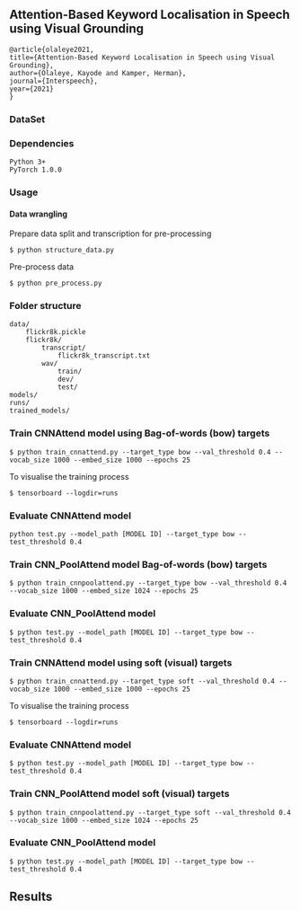 ## Attention-Based Keyword Localisation in Speech using Visual Grounding

    @article{olaleye2021,
    title={Attention-Based Keyword Localisation in Speech using Visual Grounding},
    author={Olaleye, Kayode and Kamper, Herman},
    journal={Interspeech},
    year={2021}
    }

### DataSet

### Dependencies

    Python 3+
    PyTorch 1.0.0

### Usage
#### Data wrangling
Prepare data split and transcription for pre-processing

    $ python structure_data.py

Pre-process data

    $ python pre_process.py

### Folder structure

    data/
        flickr8k.pickle
        flickr8k/
            transcript/
                flickr8k_transcript.txt
            wav/
                train/
                dev/
                test/
    models/
    runs/
    trained_models/

### Train CNNAttend model using Bag-of-words (bow) targets

    $ python train_cnnattend.py --target_type bow --val_threshold 0.4 --vocab_size 1000 --embed_size 1000 --epochs 25

To visualise the training process

    $ tensorboard --logdir=runs

### Evaluate CNNAttend model

    python test.py --model_path [MODEL ID] --target_type bow --test_threshold 0.4

### Train CNN_PoolAttend model Bag-of-words (bow) targets

    $ python train_cnnpoolattend.py --target_type bow --val_threshold 0.4 --vocab_size 1000 --embed_size 1024 --epochs 25

### Evaluate CNN_PoolAttend model

    $ python test.py --model_path [MODEL ID] --target_type bow --test_threshold 0.4


### Train CNNAttend model using soft (visual) targets

    $ python train_cnnattend.py --target_type soft --val_threshold 0.4 --vocab_size 1000 --embed_size 1000 --epochs 25

To visualise the training process

    $ tensorboard --logdir=runs

### Evaluate CNNAttend model

    $ python test.py --model_path [MODEL ID] --target_type bow --test_threshold 0.4

### Train CNN_PoolAttend model soft (visual) targets

    $ python train_cnnpoolattend.py --target_type soft --val_threshold 0.4 --vocab_size 1000 --embed_size 1024 --epochs 25

### Evaluate CNN_PoolAttend model

    $ python test.py --model_path [MODEL ID] --target_type bow --test_threshold 0.4


## Results


    



